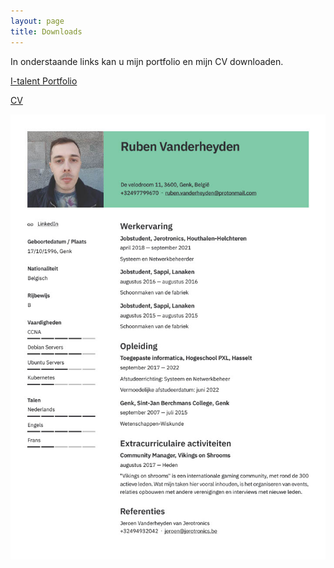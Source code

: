 ```yaml
---
layout: page
title: Downloads
---
```


In onderstaande links kan u mijn portfolio en mijn CV downloaden.

[I-talent Portfolio](/docs/Ruben_Vanderheyden_I_Talent.docx)

[CV](/docs/Ruben_Vanderheyden_CV.pdf)

![CV](/assets/img/Ruben_Vanderheyden_CV1024_1.jpg) 
